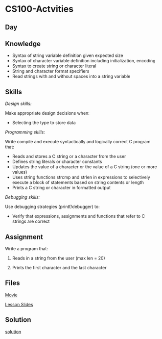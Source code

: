 # CS100-Actvities


## Day

## Knowledge

* Syntax of string variable definition given expected size
* Syntax of character variable definition including initialization, encoding
* Syntax to create string or character literal
* String and character format specifiers
* Read strings with and without spaces into a string variable 


## Skills
_Design skills:_

Make appropriate design decisions when: 

* Selecting the type to store data

_Programming skills:_

Write compile and execute syntactically and logically correct C program that:

* Reads and stores a C string or a character from the user
* Defines string literals or character constants
* Updates the value of a character or the value of a C string (one or more values) 
* Uses string functions strcmp and strlen in expressions to selectively execute a block of statements based on string contents or length
* Prints a C string or character in formatted output

_Debugging skills:_

Use debugging strategies (printf/debugger) to:

* Verify that expressions, assignments and functions that refer to C strings are correct


## Assignment

Write a program that:

1. Reads in a string from the user (max len = 20) 

1. Prints the first character and the last character

## Files

[Movie](strings.mov)

[Lesson Slides](Presentation.pptx)

## Solution

[solution](solution.c)